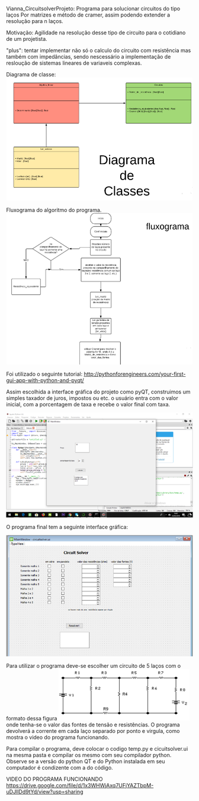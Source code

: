 Vianna_CircuitsolverProjeto: Programa para solucionar circuitos do tipo laços
Por matrizes e método de cramer, assim podendo extender a resolução para n laços.

Motivação: Agilidade na resolução desse tipo de circuito para o cotidiano de um projetista.

"plus": tentar implementar não só o calculo do circuito com resistência mas também com impedâncias, sendo nescessário a implementação de resloução de sistemas lineares de variaveis complexas.

Diagrama de classe:
![Screenshot](digclasses.png)

Fluxograma do algoritmo do programa.
![Screenshot](fluxograma.png)

Foi utilizado o seguinte tutorial:  http://pythonforengineers.com/your-first-gui-app-with-python-and-pyqt/

Assim escolhida a interface gráfica do projeto como pyQT, construimos um simples taxador de juros, impostos ou etc. o usuário entra com o valor inicial, com a porcentagem de taxa e recebe o valor final com taxa.

![Screenshot](tutorial.png)



O programa final tem a seguinte interface gráfica:

![Screenshot](interface.png)

Para utilizar o programa deve-se escolher um circuito de 5 laços com o formato dessa figura
![Screenshot](circuito.jpg)
onde tenha-se o valor das fontes de tensão e resistências. O programa devolverá a corrente em cada laço separado por ponto e virgula, como mostra o video do programa funcionando.

Para compilar o programa, deve colocar o codigo temp.py e cicuitsolver.ui na mesma pasta e compilar os mesmo com seu compilador python. Observe se a versão do python QT e do Python instalada em seu computador é condizente com a do código.

VIDEO DO PROGRAMA FUNCIONANDO 
https://drive.google.com/file/d/1x3WHWjAxq7UFjYAZTbpM-uDJlIDd9tYd/view?usp=sharing
